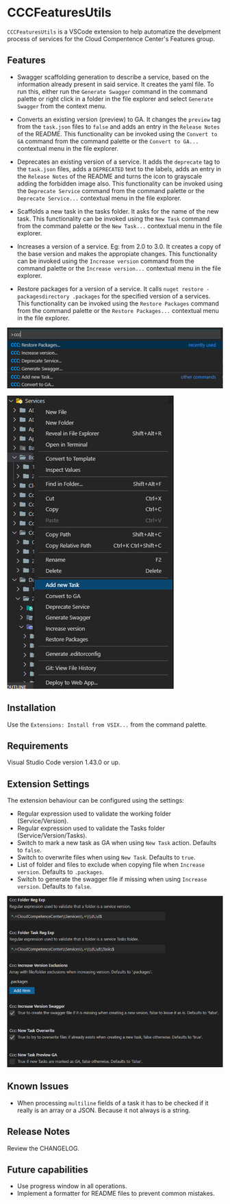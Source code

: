 # CCCFeaturesUtils

`CCCFeaturesUtils` is a VSCode extension to help automatize the develpment process of services for the Cloud Compentence Center's Features group.

## Features

- Swagger scaffolding generation to describe a service, based on the information already present in said service. It creates the yaml file.
To run this, either run the `Generate Swagger` command in the command palette or right click in a folder in the file explorer and select `Generate Swagger` from the context menu.

- Converts an existing version (preview) to GA. It changes the `preview` tag from the `task.json` files to `false` and adds an entry in the `Release Notes` of the README. This functionality can be invoked using the `Convert to GA` command from the command palette or the `Convert to GA...` contextual menu in the file explorer.

- Deprecates an existing version of a service. It adds the `deprecate` tag to the `task.json` files, adds a `DEPRECATED` text to the labels, adds an entry in the `Release Notes` of the README and turns the icon to grayscale adding the forbidden image also. This functionality can be invoked using the `Deprecate Service` command from the command palette or the `Deprecate Service...` contextual menu in the file explorer.

- Scaffolds a new task in the tasks folder. It asks for the name of the new task. This functionality can be invoked using the `New Task` command from the command palette or the `New Task...` contextual menu in the file explorer.

- Increases a version of a service. Eg: from 2.0 to 3.0. It creates a copy of the base version and makes the appropiate changes. This functionality can be invoked using the `Increase version` command from the command palette or the `Increase version...` contextual menu in the file explorer.

- Restore packages for a version of a service. It calls `nuget restore -packagesdirectory .packages` for the specified version of a services. This functionality can be invoked using the `Restore Packages` command from the command palette or the `Restore Packages...` contextual menu in the file explorer.

![commandPalette](./images/commandPalette.png)

![contextMenu](/images/contextMenu.png)

## Installation

Use the `Extensions: Install from VSIX...` from the command palette.

## Requirements

Visual Studio Code version 1.43.0 or up.

## Extension Settings

The extension behaviour can be configured using the settings:

- Regular expression used to validate the working folder (Service/Version).
- Regular expression used to validate the Tasks folder (Service/Version/Tasks).
- Switch to mark a new task as GA when using `New Task` action. Defaults to `false`.
- Switch to overwrite files when using `New Task`. Defaults to `true`.
- List of folder and files to exclude when copying file when `Increase version`. Defaults to `.packages`.
- Switch to generate the swagger file if missing when using `Increase version`. Defaults to `false`.

![commandPalette](./images/settings.png)

## Known Issues

- When processing `multiline` fields of a task it has to be checked if it really is an array or a JSON. Because it not always is a string.

## Release Notes

Review the CHANGELOG.

## Future capabilities

- Use progress window in all operations.
- Implement a formatter for README files to prevent common mistakes.
